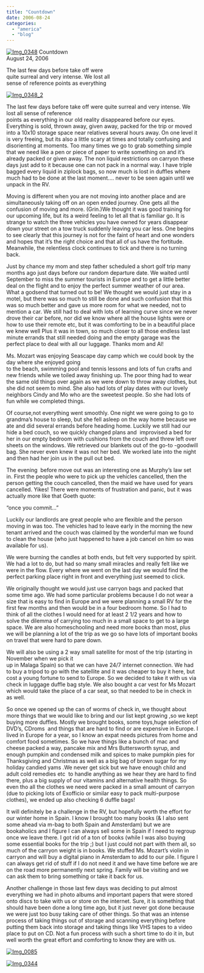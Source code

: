 ```yaml
---
title: "Countdown"
date: 2006-08-24
categories: 
  - "america"
  - "blog"
---
```


 [![Img_0348](http://soultravelers3new.local/images/2008/05/07/img_0348.png "Img_0348")](https://pub-ac94b3f306b24c0dba4238943c97f2e1.r2.dev/photos/uncategorized/2008/05/07/img_0348.png) Countdown  
August 24, 2006

The last few days before take off were  
quite surreal and very intense. We lost all  
sense of reference points as everything

<!--more-->

[![Img_0348_2](http://soultravelers3new.local/images/2008/05/07/img_0348_2.png "Img_0348_2")](https://pub-ac94b3f306b24c0dba4238943c97f2e1.r2.dev/photos/uncategorized/2008/05/07/img_0348_2.png)

The last few days before take off were quite surreal and very intense. We lost all sense of reference  
points as everything in our old reality disappeared before our eyes. Everything is sold, thrown away, given away, packed for the trip or moved into a 10x10 storage space near relatives several hours away. On one level it is very freeing, but its also a little scary at times and totally confusing and disorienting at moments. Too many times we go to grab something simple that we need like a pen or piece of paper to write something on and it’s already packed or given away. The non liquid restrictions on carryon these days just add to it because one can not pack in a normal way. I have triple bagged every liquid in ziplock bags, so now much is lost in duffles where much had to be done at the last moment.... never to be seen again until we unpack in the RV.

Moving is different when you are not moving into another place and are simultaneously taking off on an open ended journey. One gets all the confusion of moving and more. (Grin.)We thought it was good training for our upcoming life, but its a weird feeling to let all that is familiar go. It is strange to watch the three vehicles you have owned for years disappear down your street on a tow truck suddenly leaving you car less. One begins to see clearly that this journey is not for the faint of heart and one wonders and hopes that it’s the right choice and that all of us have the fortitude. Meanwhile, the relentless clock continues to tick and there is no turning back.

Just by chance my mom and step father scheduled a short golf trip many months ago just days before our random departure date. We waited until September to miss the summer tourists in Europe and to get a little better deal on the flight and to enjoy the perfect summer weather of our area. What a godsend that turned out to be! We thought we would just stay in a motel, but there was so much to still be done and such confusion that this was so much better and gave us more room for what we needed, not to mention a car. We still had to deal with lots of learning curve since we never drove their car before, nor did we know where all the house lights were or how to use their remote etc, but it was comforting to be in a beautiful place we knew well Plus it was in town, so much closer to all those endless last minute errands that still needed doing and the empty garage was the perfect place to deal with all our luggage. Thanks mom and Al!

Ms. Mozart was enjoying Seascape day camp which we could book by the day where she enjoyed going  
to the beach, swimming pool and tennis lessons and lots of fun crafts and new friends while we toiled away finishing up. The poor thing had to wear the same old things over again as we were down to throw away clothes, but she did not seem to mind. She also had lots of play dates with our lovely neighbors Cindy and Mo who are the sweetest people. So she had lots of fun while we completed things.

Of course,not everything went smoothly. One night we were going to go to grandma’s house to sleep, but she fell asleep on the way home because we ate and did several errands before heading home. Luckily we still had our hide a bed couch, so we quickly changed plans and  improvised a bed for her in our empty bedroom with cushions from the couch and threw left over sheets on the windows. We retrieved our blankets out of the go-to -goodwill bag. She never even knew it was not her bed. We worked late into the night and then had her join us in the pull out bed.

The evening  before move out was an interesting one as Murphy’s law set in. First the people who were to pick up the vehicles cancelled, then the person getting the couch cancelled, then the maid we have used for years cancelled. Yikes! There were moments of frustration and panic, but it was actually more like that Goeth quote:

“once you commit...”

Luckily our landlords are great people who are flexible and the person moving in was too. The vehicles had to leave early in the morning the new tenant arrived and the couch was claimed by the wonderful man we found to clean the house (who just happened to have a job cancel on him so was available for us).

We were burning the candles at both ends, but felt very supported by spirit. We had a lot to do, but had so many small miracles and really felt like we were in the flow. Every where we went on the last day we would find the perfect parking place right in front and everything just seemed to click.

We originally thought we would just use carryon bags and packed that some time ago. We had some particular problems because I do not wear a size that is easy to find in Europe and we were planning a small RV for the first few months and then would be in a four bedroom home. So I had to think of all the clothes I would need for at least 2 1/2 years and how to  solve the dilemma of carrying too much in a small space to get to a large space. We are also homeschooling and need more books than most, plus we will be planning a lot of the trip as we go so have lots of important books on travel that were hard to pare down.

We will also be using a 2 way small satellite for most of the trip (starting in November when we pick it  
up in Malaga Spain) so that we can have 24/7 internet connection. We had to buy a tripod to go with the satellite and it was cheaper to buy it here, but cost a young fortune to send to Europe. So we decided to take it with us via check in luggage duffle bag style. We also bought a car vest for Ms Mozart which would take the place of a car seat, so that needed to be in check in as well.

So once we opened up the can of worms of check in, we thought about more things that we would like to bring and our list kept growing ,so we kept buying more duffles. Mostly we brought books, some toys,huge selection of DVD’s, CDroms  and things that are hard to find or are expensive in Europe. I lived in Europe for a year, so I know an expat needs pictures from home and comfort food sometimes. So we have things like a bunch of mac and cheese packed a way, pancake mix and Mrs Buttersworth syrup, and enough pumpkin and condensed milk and spices to make pumpkin pies for Thanksgiving and Christmas as well as a big bag of brown sugar for my holiday candied yams .We never get sick but we have enough child and adult cold remedies etc  to handle anything as we hear they are hard to find there, plus a big supply of our vitamins and alternative health things. So even tho all the clothes we need were packed in a small amount of carryon (due to picking lots of Exofficio or similar easy to pack multi-purpose clothes), we ended up also checking 6 duffle bags!

It will definitely be a challenge in the RV, but hopefully worth the effort for our winter home in Spain. I know I brought too many books (& I also sent some ahead via m-bag to both Spain and Amsterdam) but we are bookaholics and I figure I can always sell some in Spain if I need to regroup once we leave there. I got rid of a ton of books (while I was also buying some essential books for the trip ;) but I just could not part with them all, so much of the carryon weight is in books. We stuffed Ms. Mozart’s violin in carryon and will buy a digital piano in Amsterdam to add to our pile. I figure I can always get rid of stuff if I do not need it and we have time before we are on the road more permanently next spring. Family will be visiting and we can ask them to bring something or take it back for us.

Another challenge in those last few days was deciding to put almost everything we had in photo albums and important papers that were stored onto discs to take with us or store on the internet. Sure, it is something that should have been done a long time ago, but it just never got done because we were just too busy taking care of other things. So that was an intense process of taking things out of storage and scanning everything before putting them back into storage and taking things like VHS tapes to a video place to put on CD. Not a fun process with such a short time to do it in, but well worth the great effort and comforting to know they are with us.

[![Img_0085](http://soultravelers3new.local/images/2008/05/07/img_0085.png "Img_0085")](https://pub-ac94b3f306b24c0dba4238943c97f2e1.r2.dev/photos/uncategorized/2008/05/07/img_0085.png)

[![Img_0344](http://soultravelers3new.local/images/2008/05/07/img_0344.png "Img_0344")](https://pub-ac94b3f306b24c0dba4238943c97f2e1.r2.dev/photos/uncategorized/2008/05/07/img_0344.png)
